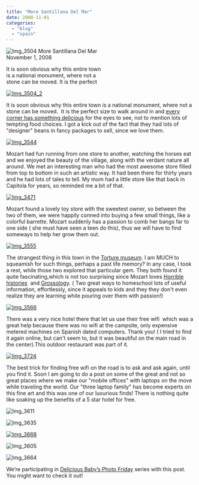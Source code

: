 ```yaml
---
title: "More Santillana Del Mar"
date: 2008-11-01
categories: 
  - "blog"
  - "spain"
---
```


 ![Img_3504](https://pub-ac94b3f306b24c0dba4238943c97f2e1.r2.dev/photos/uncategorized/2008/10/17/img_3504.jpg) More Santillana Del Mar  
November 1, 2008

It is soon obvious why this entire town  
is a national monument, where not a  
stone can be moved. It is the perfect

<!--more-->

[![Img_3504_2](http://soultravelers3new.local/images/2008/10/17/img_3504_2.jpg "Img_3504_2")](https://pub-ac94b3f306b24c0dba4238943c97f2e1.r2.dev/photos/uncategorized/2008/10/17/img_3504_2.jpg)

It is soon obvious why this entire town is a national monument, where not a stone can be moved.  It is the perfect size to walk around in and [every corner has something delicious](http://getaway.ninemsn.com.au/article.aspx?id=255831) for the eyes to see, not to mention lots of tempting food choices. I got a kick out of the fact that they had lots of "designer" beans in fancy packages to sell, since we love them.

[![Img_3544](http://soultravelers3new.local/images/2008/10/17/img_3544.jpg "Img_3544")](https://pub-ac94b3f306b24c0dba4238943c97f2e1.r2.dev/photos/uncategorized/2008/10/17/img_3544.jpg)

Mozart had fun running from one store to another, watching the horses eat and we enjoyed the beauty of the village, along with the verdant nature all around. We met an interesting man who had the most awesome store filled from top to bottom in such an artistic way. It had been there for thirty years and he had lots of tales to tell. My mom had a little store like that back in Capitola for years, so reminded me a bit of that.

[![Img_3471](http://soultravelers3new.local/images/2008/10/17/img_3471.jpg "Img_3471")](https://pub-ac94b3f306b24c0dba4238943c97f2e1.r2.dev/photos/uncategorized/2008/10/17/img_3471.jpg)

Mozart found a lovely toy store with the sweetest owner, so between the two of them, we were happily conned into buying a few small things, like a colorful barrette. Mozart suddenly has a passion to comb her bangs far to one side ( she must have seen a teen do this), thus we will have to find someways to help her grow them out.

[![Img_3555](http://soultravelers3new.local/images/2008/10/17/img_3555.jpg "Img_3555")](https://pub-ac94b3f306b24c0dba4238943c97f2e1.r2.dev/photos/uncategorized/2008/10/17/img_3555.jpg)

The strangest thing in this town in the [Torture museum](http://www.travelintelligence.com/travel-writing/1001302/Europe/Spain/Cantabria/Santillana-del-Mar/Santillana-del-Mar.html). I am MUCH to squeamish for such things, perhaps a past life memory? In any case, I took a rest, while those two explored that particular gem. They both found it quite fascinating,which is not too surprising since Mozart loves [Horrible histories](http://www.amazon.com/Ruthless-Romans-Horrible-Histories-Terry/dp/0439982375/ref=pd_sim_b_1/103-4053197-3804664)  and [Grossology](http://www.amazon.com/Grossology-Sylvia-Branzei/dp/0843149140/ref=sr_1_1?ie=UTF8&s=books&qid=1224235438&sr=1-1). ( Two great ways to homeschool lots of useful information, effortlessly, since it appeals to kids and they they don't even realize they are learning while pouring over them with passion!)

[![Img_3566](http://soultravelers3new.local/images/2008/10/17/img_3566.jpg "Img_3566")](https://pub-ac94b3f306b24c0dba4238943c97f2e1.r2.dev/photos/uncategorized/2008/10/17/img_3566.jpg)

There was a very nice hotel there that let us use their free wifi  which was a great help because there was no wifi at the campsite, only expensive metered machines on Spanish dated computers. Thank you! ( I tried to find it again online, but can't seem to, but it was beautiful on the main road in the center).This outdoor restaurant was part of it.

[![Img_3724](http://soultravelers3new.local/images/2008/10/17/img_3724.jpg "Img_3724")](https://pub-ac94b3f306b24c0dba4238943c97f2e1.r2.dev/photos/uncategorized/2008/10/17/img_3724.jpg)

The best trick for finding free wifi on the road is to ask and ask again, until you find it. Soon I am going to do a post on some of the great and not so great places where we make our "mobile offices" with laptops on the move while traveling the world. Our "three laptop family" has become experts on this fine art and this was one of our luxurious finds! There is nothing quite like soaking up the benefits of a 5 star hotel for free.

![Img_3611](https://pub-ac94b3f306b24c0dba4238943c97f2e1.r2.dev/photos/uncategorized/2008/10/17/img_3611.jpg)

![Img_3635](https://pub-ac94b3f306b24c0dba4238943c97f2e1.r2.dev/photos/uncategorized/2008/10/17/img_3635.jpg)

[![Img_3668](http://soultravelers3new.local/images/2008/10/17/img_3668.jpg "Img_3668")](https://pub-ac94b3f306b24c0dba4238943c97f2e1.r2.dev/photos/uncategorized/2008/10/17/img_3668.jpg)

![Img_3605](https://pub-ac94b3f306b24c0dba4238943c97f2e1.r2.dev/photos/uncategorized/2008/10/17/img_3605.jpg)

![Img_3664](https://pub-ac94b3f306b24c0dba4238943c97f2e1.r2.dev/photos/uncategorized/2008/10/17/img_3664.jpg)

  
  
  
  

We’re participating in [Delicious Baby’s Photo Friday](http://www.deliciousbaby.com/journal/2008/oct/16/photo-friday-house-boats-phnom-penh-cambodia/) series with this post.  You might want to check it out!
